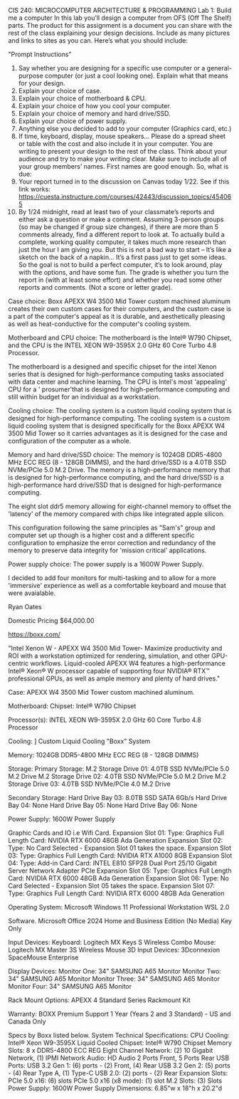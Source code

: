 CIS 240: MICROCOMPUTER ARCHITECTURE & PROGRAMMING
Lab 1: Build me a computer
In this lab you’ll design a computer from OFS (Off The Shelf) parts. The product for this assignment is a
document you can share with the rest of the class explaining your design decisions. Include as many
pictures and links to sites as you can. Here’s what you should include:


"Prompt Instructions"
1. Say whether you are designing for a specific use computer or a general-purpose computer (or
just a cool looking one). Explain what that means for your design.
2. Explain your choice of case. 
3. Explain your choice of motherboard & CPU.
4. Explain your choice of how you cool your computer.
5. Explain your choice of memory and hard drive/SSD.
6. Explain your choice of power supply.
7. Anything else you decided to add to your computer (Graphics card, etc.)
8. If time, keyboard, display, mouse speakers...
Please do a spread sheet or table with the cost and also include it in your computer.
You are writing to present your design to the rest of the class. Think about your audience and try to
make your writing clear.
Make sure to include all of your group members’ names. First names are good enough.
So, what is due:
1. Your report turned in to the discussion on Canvas today 1/22. See if this link works:
https://cuesta.instructure.com/courses/42443/discussion_topics/454065
2. By 1/24 midnight, read at least two of your classmate’s reports and either ask a question or
make a comment. Assuming 3-person groups (so may be changed if group size changes), if there
are more than 5 comments already, find a different report to look at.
To actually build a complete, working quality computer, it takes much more research than just the hour I
am giving you. But this is not a bad way to start – It’s like a sketch on the back of a napkin... It’s a first
pass just to get some ideas. So the goal is not to build a perfect computer, it’s to look around, play with
the options, and have some fun. The grade is whether you turn the report in (with at least some effort)
and whether you read some other reports and comments. (Not a score or letter grade).

Case choice: Boxx APEXX W4 3500 Mid Tower custom machined aluminum creates their own custom cases for their computers, and the custom case is a part of the computer's appeal as it is durable, and aesthetically pleasing as well as heat-conductive for the computer's cooling system.

Motherboard and CPU choice: The motherboard is the Intel® W790 Chipset, and the CPU is the INTEL XEON W9-3595X 2.0 GHz 60 Core Turbo 4.8 Processor. 

The motherboard is a designed and specific chipset for the intel Xenon series that is designed for high-performance computing tasks associated with data center and machine learning. 
The CPU is Intel's most 'appealing' CPU for a ' prosumer'that is designed for high-performance computing and still within budget for an individual as a workstation.

Cooling choice: The cooling system is a custom liquid cooling system that is designed for high-performance computing. The cooling system is a custom liquid cooling system that is designed specifically for the Boxx APEXX W4 3500 Mid Tower so it carries advantages as it is designed for the case and configuration of the computer as a whole.

Memory and hard drive/SSD choice: The memory is 1024GB DDR5-4800 MHz ECC REG (8 - 128GB DIMMS), and the hard drive/SSD is a 4.0TB SSD NVMe/PCIe 5.0 M.2 Drive. The memory is a high-performance memory that is designed for high-performance computing, and the hard drive/SSD is a high-performance hard drive/SSD that is designed for high-performance computing.

The eight slot ddr5 memory allowing for eight-channel memory to offset the 'latency' of the memory compared with chips like integrated apple silicon. 

This configuration following the same principles as "Sam's" group and computer set up though is a higher cost and a different specific configuration to emphasize the error correction and redundancy of the memory to preserve data integrity for 'mission critical' applications.

Power supply choice: The power supply is a 1600W Power Supply. 

I decided to add four monitors for multi-tasking and to allow for a more 'immersive' experience as well as a comfortable keyboard and mouse that were avaialable. 


Ryan Oates

Domestic Pricing $64,000.00

https://boxx.com/

"Intel Xenon W - APEXX W4 3500 Mid Tower- Maximize productivity and ROI with a workstation optimized for rendering, simulation, and other GPU-centric workflows. Liquid-cooled APEXX W4 features a high-performance Intel® Xeon® W processor capable of supporting four NVIDIA® RTX™ professional GPUs, as well as ample memory and plenty of hard drives."


Case:
  APEXX W4 3500 Mid Tower custom machined aluminum.

Motherboard:
  Chipset: Intel® W790 Chipset


Processor(s):
  INTEL XEON W9-3595X 2.0 GHz 60 Core Turbo 4.8 Processor

Cooling: ]
  Custom Liquid Cooling "Boxx" System

  
Memory:
  1024GB DDR5-4800 MHz ECC REG (8 - 128GB DIMMS)

Storage: 
Primary Storage:
  M.2 Storage Drive 01: 4.0TB SSD NVMe/PCIe 5.0 M.2 Drive
  M.2 Storage Drive 02: 4.0TB SSD NVMe/PCIe 5.0 M.2 Drive
  M.2 Storage Drive 03: 4.0TB SSD NVMe/PCIe 4.0 M.2 Drive

Secondary Storage:
  Hard Drive Bay 03: 8.0TB SSD SATA 6Gb/s
  Hard Drive Bay 04: None
  Hard Drive Bay 05: None
  Hard Drive Bay 06: None

Power Supply: 
  1600W Power Supply

Graphic Cards and IO i.e Wifi Card.
  Expansion Slot 01:
    Type: Graphics Full Length
    Card: NVIDIA RTX 6000 48GB Ada Generation
  Expansion Slot 02:
    Type: No Card Selected - Expansion Slot 01 takes the space.
  Expansion Slot 03:
    Type: Graphics Full Length
    Card: NVIDIA RTX A1000 8GB
  Expansion Slot 04:
    Type: Add-in Card
    Card: INTEL E810 SFP28 Dual Port 25/10 Gigabit Server Network Adapter PCIe
  Expansion Slot 05:
    Type: Graphics Full Length
    Card: NVIDIA RTX 6000 48GB Ada Generation
  Expansion Slot 06:
    Type: No Card Selected - Expansion Slot 05 takes the space.
  Expansion Slot 07:
    Type: Graphics Full Length
    Card: NVIDIA RTX 6000 48GB Ada Generation

Operating System:
  Microsoft Windows 11 Professional Workstation
  WSL 2.0

Software.
  Microsoft Office 2024 Home and Business Edition (No Media) Key Only

Input Devices:
  Keyboard: Logitech MX Keys S Wireless Combo
  Mouse: Logitech MX Master 3S Wireless Mouse
  3D Input Devices: 3Dconnexion SpaceMouse Enterprise

Display Devices:
  Monitor One: 34" SAMSUNG A65 Monitor
  Monitor Two: 34" SAMSUNG A65 Monitor
  Monitor Three: 34" SAMSUNG A65 Monitor
  Monitor Four: 34" SAMSUNG A65 Monitor

Rack Mount Options:
  APEXX 4 Standard Series Rackmount Kit

Warranty:
  BOXX Premium Support 1 Year (Years 2 and 3 Standard) - US and Canada Only

Specs by Boxx listed below.
System Technical Specifications:
  CPU Cooling: Intel® Xeon W9-3595X Liquid Cooled
  Chipset: Intel® W790 Chipset
  Memory Slots: 8 x DDR5-4800 ECC REG Eight Channel
  Network: (2) 10 Gigabit Network, (1) IPMI Network
  Audio: HD Audio 2 Ports Front, 5 Ports Rear
  USB Ports:
    USB 3.2 Gen 1: (6) ports - (2) Front, (4) Rear
    USB 3.2 Gen 2: (5) ports - (4) Rear Type A, (1) Type-C
    USB 2.0: (2) ports - (2) Rear
  Expansion Slots:
    PCIe 5.0 x16: (6) slots
    PCIe 5.0 x16 (x8 mode): (1) slot
  M.2 Slots: (3) Slots
  Power Supply: 1600W Power Supply
  Dimensions: 6.85"w x 18"h x 20.2"d

